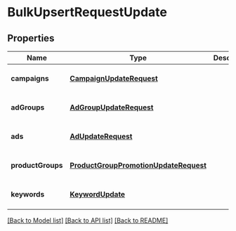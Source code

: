 # BulkUpsertRequestUpdate

## Properties
Name | Type | Description | Notes
------------ | ------------- | ------------- | -------------
**campaigns** | [**CampaignUpdateRequest**](CampaignUpdateRequest.md) |  | [optional] [default to null]
**adGroups** | [**AdGroupUpdateRequest**](AdGroupUpdateRequest.md) |  | [optional] [default to null]
**ads** | [**AdUpdateRequest**](AdUpdateRequest.md) |  | [optional] [default to null]
**productGroups** | [**ProductGroupPromotionUpdateRequest**](ProductGroupPromotionUpdateRequest.md) |  | [optional] [default to null]
**keywords** | [**KeywordUpdate**](KeywordUpdate.md) |  | [optional] [default to null]

[[Back to Model list]](../README.md#documentation-for-models) [[Back to API list]](../README.md#documentation-for-api-endpoints) [[Back to README]](../README.md)


